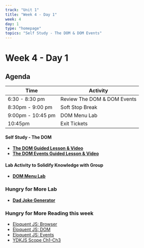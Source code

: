 ```yaml
---
track: "Unit 1"
title: "Week 4 - Day 1"
week: 4
day: 1
type: "homepage"
topics: "Self Study - The DOM & DOM Events"
---
```



# Week 4 - Day 1

## Agenda
| Time  | Activity |
| ----- | ------ |
| 6:30 - 8:30 pm | Review The DOM & DOM Events |
| 8:30pm - 9:00 pm | Soft Stop Break |
| 9:00pm - 10:45 pm |  DOM Menu Lab |
| 10:45pm | Exit Tickets |

#### Self Study - The DOM
- [**The DOM Guided Lesson & Video**](/unit1/week-4/day-1/dom)
- [**The DOM Events Guided Lesson & Video**](/unit1/week-4/day-1/events)


#### Lab Activity to Solidify Knowledge with Group 
- [**DOM Menu Lab**](/unit1/week-4/day-1/lab)


### Hungry for More Lab
- [**Dad Joke Generator**](/unit1/week-4/day-1/hungryformore)

### Hungry for More Reading this week
- [Eloquent JS: Browser](https://eloquentjavascript.net/13_browser.html) 
- [Eloquent JS: DOM](https://eloquentjavascript.net/14_dom.html) 
- [Eloquent JS: Events](https://eloquentjavascript.net/15_event.html)
- [YDKJS Scope Ch1-Ch3](https://github.com/getify/You-Dont-Know-JS/tree/2nd-ed/scope-closures)